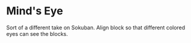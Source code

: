 # Mind's Eye

Sort of a different take on Sokuban. Align block so that different colored eyes can see
the blocks.

